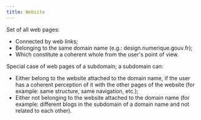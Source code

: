 ```yaml
---
title: Website
---
```


Set of all web pages:

- Connected by web links;
- Belonging to the same domain name (e.g.: design.numerique.gouv.fr);
- Which constitute a coherent whole from the user's point of view.

Special case of web pages of a subdomain; a subdomain can:

- Either belong to the website attached to the domain name, if the user has a coherent perception of it with the other pages of the website (for example: same structure, same navigation, etc.);
- Either not belonging to the website attached to the domain name (for example: different blogs in the subdomain of a domain name and not related to each other).
